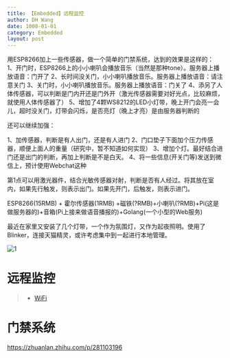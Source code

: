 ```yaml
---
title: 【Embedded】远程监控
author: DH Wang
date: 1000-01-01
category: Embedded
layout: post
---
```

 用ESP8266加上一些传感器，做一个简单的门禁系统，达到的效果是这样的：
1、开门时，ESP8266上的小小喇叭会播放音乐（当然是那种tone）。服务器上播放语音：门开了
2、长时间没关门，小小喇叭播放音乐。服务器上播放语音：请注意关门
3、关门时，小小喇叭播放音乐。服务器上播放语音：门关了
4、添另了人体传感器，可以判断是门内开还是门外开（激光传感器需要对好光点，比较麻烦，就使用人体传感器了）
5、增加了4颗WS8212的LED小灯带，晚上开门会亮一会儿，超时没关门，灯带会闪烁，是否亮灯（晚上才亮）是由服务器判断的

还可以继续加强：

1、加传感器，判断是有人出门，还是有人进门
2、门口垫子下面加个压力传感器，顺便上面人的重量（研究中，暂不知道如何实现）
3、增加个灯。最好结合进门还是出门的判断，再加上判断是不是白天。
4、将一些信息(开关门等)发送到微信上，预计使用Webchat这种

第1点可以用激光器件，结合光敏传感器对射，判断是否有人经过。将其放在室内，如果先行触发，则表示出门。如果先开门，后触发，则表示进门。


ESP8266(15RMB) + 霍尔传感器(1RMB) +磁铁(?RMB)+小喇叭(?RMB)+Pi(这是做服务器的)+音箱(Pi上接来做语音播报的)+Golang(一个小型的Web服务)

最近在家里又安装了几个灯带，一个作为氛围灯，又作为起夜照明。使用了Blinker，连接天猫精灵，或许考虑集中到一起进行本地管理。 

![1] 
 

#   远程监控


  
>* [WiFi](https://www.elecfans.com/d/1081141.html)   


#   门禁系统
https://zhuanlan.zhihu.com/p/281103196










 
 



[1]: https://cg3.cgsociety.org/uploads/images/large/shakes-smart-technology-1-7f6ff35f-esnm.jpg
 
